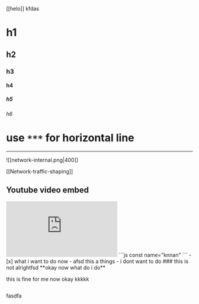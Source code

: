 [[helo]]
kfdas
# h1
## h2
### h3
#### h4
##### h5
###### h6


#  use `***` for horizontal line 
***



![[network-internal.png|400]]



[[Network-traffic-shaping]]

## Youtube video embed
<iframe src="https://www.youtube.com/embed/u5blATj71o4" title="Which Self-Hosted Dashboard is Right For You??" frameborder="0" allow="accelerometer; autoplay; clipboard-write; encrypted-media; gyroscope; picture-in-picture" allowfullscreen></iframe>
```js
const name="knnan"
```
- [x] what i want to do now
- afsd this a things 
- i dont want to do 
### this is not alrightfsd
**okay now what do i do**

this is fine for me now
okay kkkkk
```js
```


fasdfa